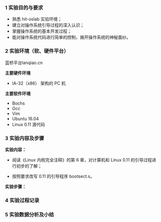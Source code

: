 ### 1 实验目的与要求

* 熟悉 hit-oslab 实验环境；
* 建立对操作系统引导过程的深入认识；
* 掌握操作系统的基本开发过程；
* 能对操作系统代码进行简单的控制，揭开操作系统的神秘面纱。

### 2 实验环境（软、硬件平台）

蓝桥平台lanqiao.cn

**主要硬件环境**

* IA-32（x86） 架构的 PC 机

**主要软件环境**

* Bochs
* Gcc
* Vim
* Ubuntu 16.04
* Linux 0.11 源代码

### 3 实验内容及步骤

**实验内容：**

*  阅读《Linux 内核完全注释》的第 6 章，对计算机和 Linux 0.11 的引导过程进行初步的了解；

* 按照要求改写 0.11 的引导程序 bootsect.s。

**实验步骤：**

  

### 4 实验过程记录

 

 

### 5 实验数据分析及小结